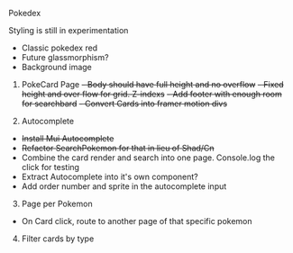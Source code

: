 Pokedex

Styling is still in experimentation
  - Classic pokedex red
  - Future glassmorphism?
  - Background image



1. PokeCard Page
  ~~- Body should have full height and no overflow~~
  ~~- Fixed height and over flow for grid. Z-indexs~~
  ~~- Add footer with enough room for searchbard~~
  ~~- Convert Cards into framer motion divs~~


2. Autocomplete
  - ~~Install Mui Autocomplete~~
  - ~~Refactor SearchPokemon for that in lieu of Shad/Cn~~
  - Combine the card render and search into one page. Console.log the click for testing
  - Extract Autocomplete into it's own component?
  - Add order number and sprite in the autocomplete input


3. Page per Pokemon
  - On Card click, route to another page of that specific pokemon

 
4. Filter cards by type